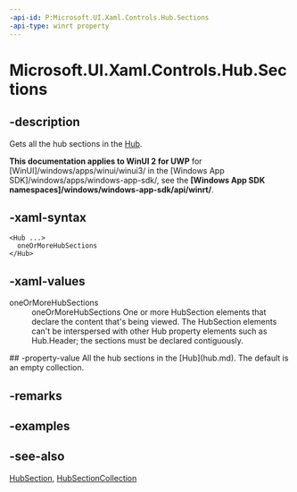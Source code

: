 ```yaml
---
-api-id: P:Microsoft.UI.Xaml.Controls.Hub.Sections
-api-type: winrt property
---
```


<!-- Property syntax
public Windows.Foundation.Collections.IVector<Windows.UI.Xaml.Controls.HubSection> Sections { get; }
-->

# Microsoft.UI.Xaml.Controls.Hub.Sections

## -description
Gets all the hub sections in the [Hub](hub.md).

**This documentation applies to WinUI 2 for UWP** for [WinUI]/windows/apps/winui/winui3/ in the [Windows App SDK]/windows/apps/windows-app-sdk/, see the **[Windows App SDK namespaces]/windows/windows-app-sdk/api/winrt/**.

## -xaml-syntax
```xaml
<Hub ...>
  oneOrMoreHubSections
</Hub>
```


## -xaml-values
<dl><dt>oneOrMoreHubSections</dt><dd>oneOrMoreHubSections One or more HubSection elements that declare the content that's being viewed. The HubSection elements can't be interspersed with other Hub property elements such as Hub.Header; the sections must be declared contiguously.</dd>
</dl>
## -property-value
All the hub sections in the [Hub](hub.md). The default is an empty collection.

## -remarks

## -examples

## -see-also
[HubSection](hubsection.md), [HubSectionCollection](hubsectioncollection.md)
